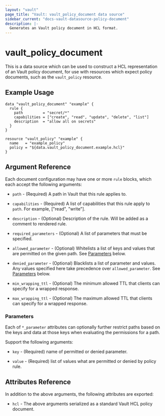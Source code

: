 ```yaml
---
layout: "vault"
page_title: "Vault: vault_policy_document data source"
sidebar_current: "docs-vault-datasource-policy-document"
description: |-
  Generates an Vault policy document in HCL format.
---
```


# vault\_policy\_document

This is a data source which can be used to construct a HCL representation of an Vault policy document, for use with resources which expect policy documents, such as the `vault_policy` resource.

## Example Usage

```hcl
data "vault_policy_document" "example" {
  rule {
    path         = "secret/*"
    capabilities = ["create", "read", "update", "delete", "list"]
    description  = "allow all on secrets"
  }
}

resource "vault_policy" "example" {
  name   = "example_policy"
  policy = "${data.vault_policy_document.example.hcl}"
}
```

## Argument Reference

Each document configuration may have one or more `rule` blocks, which each accept the following arguments:

* `path` - (Required) A path in Vault that this rule applies to.

* `capabilities` - (Required) A list of capabilities that this rule apply to `path`. For example, ["read", "write"].

* `description` - (Optional) Description of the rule. Will be added as a comment to rendered rule.

* `required_parameters` - (Optional) A list of parameters that must be specified.

* `allowed_parameter` - (Optional) Whitelists a list of keys and values that are permitted on the given path. See [Parameters](#Parameters) below.

* `denied_parameter` - (Optional) Blacklists a list of parameter and values. Any values specified here take precedence over `allowed_parameter`. See [Parameters](#Parameters) below.

* `min_wrapping_ttl` - (Optional) The minimum allowed TTL that clients can specify for a wrapped response.

* `max_wrapping_ttl` - (Optional) The maximum allowed TTL that clients can specify for a wrapped response.

### Parameters

Each of `*_parameter` attributes can optionally further restrict paths based on the keys and data at those keys when evaluating the permissions for a path.

Support the following arguments:

* `key` - (Required) name of permitted or denied parameter.

* `value` - (Required) list of values what are permitted or denied by policy rule.

## Attributes Reference

In addition to the above arguments, the following attributes are exported:

* `hcl` - The above arguments serialized as a standard Vault HCL policy document.
